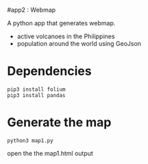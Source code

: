 #app2 : Webmap

A python app that generates webmap.
 - active volcanoes in the Philippines
 - population around the world using GeoJson

# Dependencies
```
pip3 install folium
pip3 install pandas
```

# Generate the map
```
python3 map1.py
```

open the the map1.html output
